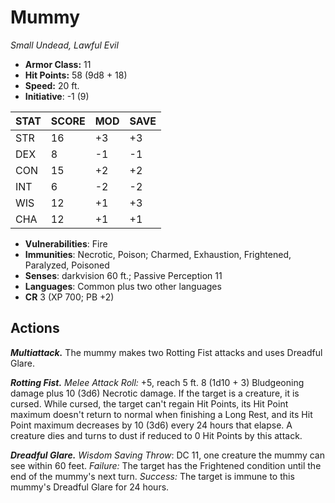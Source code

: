 # Mummy

*Small Undead, Lawful Evil*

- **Armor Class:** 11
- **Hit Points:** 58 (9d8 + 18)
- **Speed:** 20 ft.
- **Initiative**: -1 (9)

|STAT|SCORE|MOD|SAVE|
| --- | --- | --- | ---- |
| STR | 16 | +3 | +3 |
| DEX | 8 | -1 | -1 |
| CON | 15 | +2 | +2 |
| INT | 6 | -2 | -2 |
| WIS | 12 | +1 | +3 |
| CHA | 12 | +1 | +1 |

- **Vulnerabilities**: Fire
- **Immunities**: Necrotic, Poison; Charmed, Exhaustion, Frightened, Paralyzed, Poisoned
- **Senses**: darkvision 60 ft.; Passive Perception 11
- **Languages**: Common plus two other languages
- **CR** 3 (XP 700; PB +2)

## Actions

***Multiattack.*** The mummy makes two Rotting Fist attacks and uses Dreadful Glare.

***Rotting Fist.*** *Melee Attack Roll:* +5, reach 5 ft. 8 (1d10 + 3) Bludgeoning damage plus 10 (3d6) Necrotic damage. If the target is a creature, it is cursed. While cursed, the target can't regain Hit Points, its Hit Point maximum doesn't return to normal when finishing a Long Rest, and its Hit Point maximum decreases by 10 (3d6) every 24 hours that elapse. A creature dies and turns to dust if reduced to 0 Hit Points by this attack.

***Dreadful Glare.*** *Wisdom Saving Throw*: DC 11, one creature the mummy can see within 60 feet. *Failure:*  The target has the Frightened condition until the end of the mummy's next turn. *Success:*  The target is immune to this mummy's Dreadful Glare for 24 hours.

